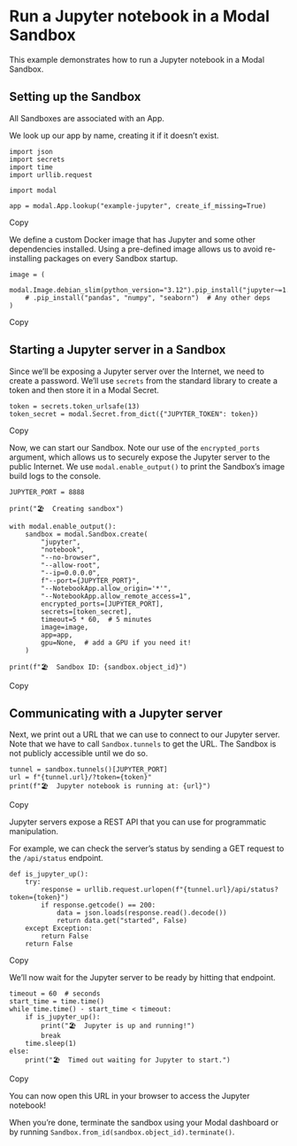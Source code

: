 # Run a Jupyter notebook in a Modal Sandbox

This example demonstrates how to run a Jupyter notebook in a Modal Sandbox.

## Setting up the Sandbox

All Sandboxes are associated with an App.

We look up our app by name, creating it if it doesn’t exist.

    
    
    import json
    import secrets
    import time
    import urllib.request
    
    import modal
    
    app = modal.App.lookup("example-jupyter", create_if_missing=True)

Copy

We define a custom Docker image that has Jupyter and some other dependencies
installed. Using a pre-defined image allows us to avoid re-installing packages
on every Sandbox startup.

    
    
    image = (
        modal.Image.debian_slim(python_version="3.12").pip_install("jupyter~=1.1.0")
        # .pip_install("pandas", "numpy", "seaborn")  # Any other deps
    )

Copy

## Starting a Jupyter server in a Sandbox

Since we’ll be exposing a Jupyter server over the Internet, we need to create
a password. We’ll use `secrets` from the standard library to create a token
and then store it in a Modal Secret.

    
    
    token = secrets.token_urlsafe(13)
    token_secret = modal.Secret.from_dict({"JUPYTER_TOKEN": token})

Copy

Now, we can start our Sandbox. Note our use of the `encrypted_ports` argument,
which allows us to securely expose the Jupyter server to the public Internet.
We use `modal.enable_output()` to print the Sandbox’s image build logs to the
console.

    
    
    JUPYTER_PORT = 8888
    
    print("🏖️  Creating sandbox")
    
    with modal.enable_output():
        sandbox = modal.Sandbox.create(
            "jupyter",
            "notebook",
            "--no-browser",
            "--allow-root",
            "--ip=0.0.0.0",
            f"--port={JUPYTER_PORT}",
            "--NotebookApp.allow_origin='*'",
            "--NotebookApp.allow_remote_access=1",
            encrypted_ports=[JUPYTER_PORT],
            secrets=[token_secret],
            timeout=5 * 60,  # 5 minutes
            image=image,
            app=app,
            gpu=None,  # add a GPU if you need it!
        )
    
    print(f"🏖️  Sandbox ID: {sandbox.object_id}")

Copy

## Communicating with a Jupyter server

Next, we print out a URL that we can use to connect to our Jupyter server.
Note that we have to call `Sandbox.tunnels` to get the URL. The Sandbox is not
publicly accessible until we do so.

    
    
    tunnel = sandbox.tunnels()[JUPYTER_PORT]
    url = f"{tunnel.url}/?token={token}"
    print(f"🏖️  Jupyter notebook is running at: {url}")

Copy

Jupyter servers expose a REST API that you can use for programmatic
manipulation.

For example, we can check the server’s status by sending a GET request to the
`/api/status` endpoint.

    
    
    def is_jupyter_up():
        try:
            response = urllib.request.urlopen(f"{tunnel.url}/api/status?token={token}")
            if response.getcode() == 200:
                data = json.loads(response.read().decode())
                return data.get("started", False)
        except Exception:
            return False
        return False

Copy

We’ll now wait for the Jupyter server to be ready by hitting that endpoint.

    
    
    timeout = 60  # seconds
    start_time = time.time()
    while time.time() - start_time < timeout:
        if is_jupyter_up():
            print("🏖️  Jupyter is up and running!")
            break
        time.sleep(1)
    else:
        print("🏖️  Timed out waiting for Jupyter to start.")

Copy

You can now open this URL in your browser to access the Jupyter notebook!

When you’re done, terminate the sandbox using your Modal dashboard or by
running `Sandbox.from_id(sandbox.object_id).terminate()`.

